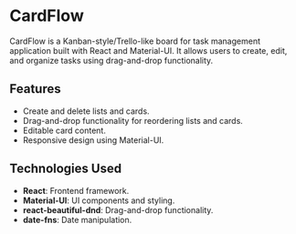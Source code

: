 # CardFlow
CardFlow is a Kanban-style/Trello-like board for task management application built with React and Material-UI. It allows users to create, edit, and organize tasks using drag-and-drop functionality.

## Features
- Create and delete lists and cards.
- Drag-and-drop functionality for reordering lists and cards.
- Editable card content.
- Responsive design using Material-UI.

## Technologies Used
- **React**: Frontend framework.
- **Material-UI**: UI components and styling.
- **react-beautiful-dnd**: Drag-and-drop functionality.
- **date-fns**: Date manipulation.
